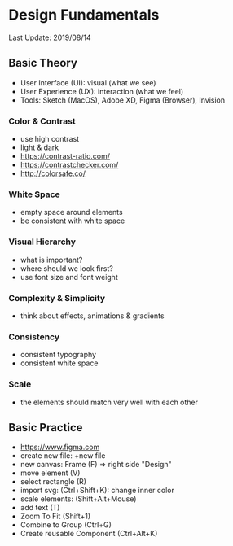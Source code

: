 # Design Fundamentals

Last Update: 2019/08/14

## Basic Theory

- User Interface (UI): visual (what we see)
- User Experience (UX): interaction (what we feel)
- Tools: Sketch (MacOS), Adobe XD, Figma (Browser), Invision

### Color & Contrast

- use high contrast
- light & dark
- https://contrast-ratio.com/
- https://contrastchecker.com/
- http://colorsafe.co/

### White Space

- empty space around elements
- be consistent with white space

### Visual Hierarchy

- what is important?
- where should we look first?
- use font size and font weight

### Complexity & Simplicity

- think about effects, animations & gradients

### Consistency

- consistent typography
- consistent white space

### Scale

- the elements should match very well with each other

## Basic Practice

- https://www.figma.com
- create new file: +new file
- new canvas: Frame (F) => right side "Design"
- move element (V)
- select rectangle (R)
- import svg: (Ctrl+Shift+K): change inner color
- scale elements: (Shift+Alt+Mouse)
- add text (T)
- Zoom To Fit (Shift+1)
- Combine to Group (Ctrl+G)
- Create reusable Component (Ctrl+Alt+K)
